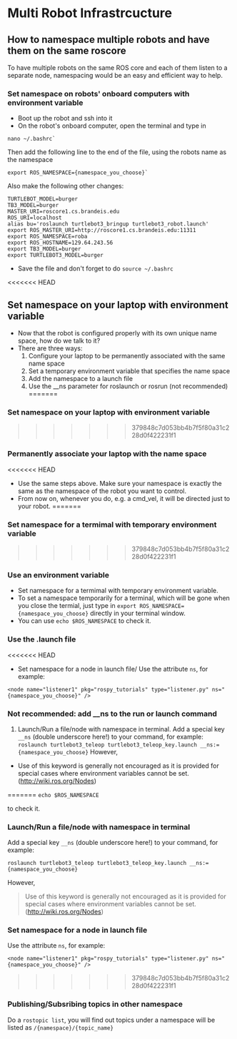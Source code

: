 # Multi Robot Infrastrcucture

## How to namespace multiple robots and have them on the same roscore

To have multiple robots on the same ROS core and each of them listen to a separate node, namespacing would be an easy and efficient way to help.

### Set namespace on robots' onboard computers with environment variable

* Boot up the robot and ssh into it
* On the robot's onboard computer, open the terminal and type in

````
nano ~/.bashrc`
````

Then add the following line to the end of the file, using the robots name as the namespace

````
export ROS_NAMESPACE={namespace_you_choose}`
````

Also make the following other changes:

````
TURTLEBOT_MODEL=burger
TB3_MODEL=burger
MASTER_URI=roscore1.cs.brandeis.edu
ROS_URI=localhost
alias bu='roslaunch turtlebot3_bringup turtlebot3_robot.launch'
export ROS_MASTER_URI=http://roscore1.cs.brandeis.edu:11311
export ROS_NAMESPACE=roba
export ROS_HOSTNAME=129.64.243.56
export TB3_MODEL=burger
export TURTLEBOT3_MODEL=burger

````
* Save the file and don't forget to do `source ~/.bashrc`

<<<<<<< HEAD
## Set namespace on your laptop with environment variable
* Now that the robot is configured properly with its own unique name space, how do we talk to it?
* There are three ways:
    1. Configure your laptop to be permanently associated with the same name space
    1. Set a temporary environment variable that specifies the name space
    1. Add the namespace to a launch file
    1. Use the __ns parameter for roslaunch or rosrun (not recommended)
=======
### Set namespace on your laptop with environment variable
>>>>>>> 379848c7d053bb4b7f5f80a31c228d0f422231f1

### Permanently associate your laptop with the name space

<<<<<<< HEAD
* Use the same steps above. Make sure your namespace is exactly the same as the namespace of the robot you want to control. 
* From now on, whenever you do, e.g. a cmd_vel, it will be directed just to your robot.
=======
### Set namespace for a termimal with temporary environment variable
>>>>>>> 379848c7d053bb4b7f5f80a31c228d0f422231f1

### Use an environment variable

* Set namespace for a termimal with temporary environment variable.
* To set a namespace temporarily for a terminal, which will be gone when you close the termial, just type in `export ROS_NAMESPACE={namespace_you_choose}` directly in your terminal window. 
* You can use `echo $ROS_NAMESPACE` to check it.

### Use the .launch file

<<<<<<< HEAD
* Set namespace for a node in launch file/ Use the attribute `ns`, for example:

`<node name="listener1" pkg="rospy_tutorials" type="listener.py" ns="{namespace_you_choose}" />`

### Not recommended: add __ns to the run or launch command
1. Launch/Run a file/node with namespace in terminal. Add a special key `__ns` (double underscore here!) to your command, for example: `roslaunch turtlebot3_teleop turtlebot3_teleop_key.launch __ns:={namespace_you_choose}` However,
* Use of this keyword is generally not encouraged as it is provided for special cases where environment variables cannot be set. (http://wiki.ros.org/Nodes)

=======
`echo $ROS_NAMESPACE`

to check it.

### Launch/Run a file/node with namespace in terminal

Add a special key `__ns` (double underscore here!) to your command, for example:

`roslaunch turtlebot3_teleop turtlebot3_teleop_key.launch __ns:={namespace_you_choose}`

However,

> Use of this keyword is generally not encouraged as it is provided for special cases where environment variables cannot be set. (http://wiki.ros.org/Nodes)

### Set namespace for a node in launch file

Use the attribute `ns`, for example:

`<node name="listener1" pkg="rospy_tutorials" type="listener.py" ns="{namespace_you_choose}" />`

>>>>>>> 379848c7d053bb4b7f5f80a31c228d0f422231f1
### Publishing/Subsribing topics in other namespace

Do a `rostopic list`, you will find out topics under a namespace will be listed as `/{namespace}/{topic_name}`
